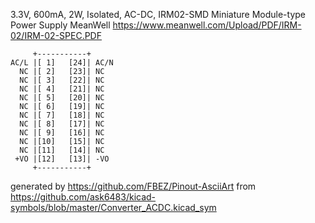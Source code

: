 3.3V, 600mA, 2W, Isolated, AC-DC, IRM02-SMD
Miniature Module-type Power Supply MeanWell
https://www.meanwell.com/Upload/PDF/IRM-02/IRM-02-SPEC.PDF


	     +-----------+
	AC/L |[ 1]   [24]| AC/N
	  NC |[ 2]   [23]| NC
	  NC |[ 3]   [22]| NC
	  NC |[ 4]   [21]| NC
	  NC |[ 5]   [20]| NC
	  NC |[ 6]   [19]| NC
	  NC |[ 7]   [18]| NC
	  NC |[ 8]   [17]| NC
	  NC |[ 9]   [16]| NC
	  NC |[10]   [15]| NC
	  NC |[11]   [14]| NC
	 +VO |[12]   [13]| -VO
	     +-----------+


generated by https://github.com/FBEZ/Pinout-AsciiArt from https://github.com/ask6483/kicad-symbols/blob/master/Converter_ACDC.kicad_sym